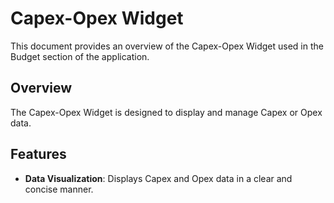 # Capex-Opex Widget

This document provides an overview of the Capex-Opex Widget used in the Budget section of the application.

## Overview

The Capex-Opex Widget is designed to display and manage Capex or Opex data.

## Features

- **Data Visualization**: Displays Capex and Opex data in a clear and concise manner.
